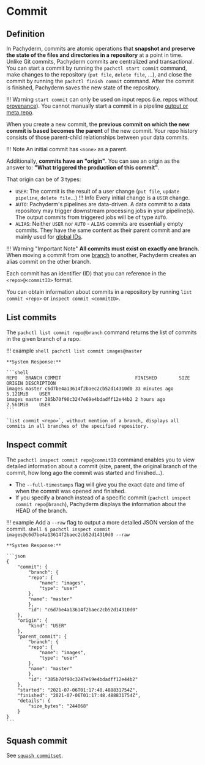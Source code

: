 # Commit

## Definition

In Pachyderm, commits are atomic operations that **snapshot and preserve the state of
the files and directories in a repository** at a point in time. 
Unlike Git commits, Pachyderm commits are centralized and transactional. 
You can start a commit by running the `pachctl start commit` command, 
make changes to the repository (`put file`, `delete file`, ...), 
and close the commit by running the `pachctl finish commit` command. After the commit is
finished, Pachyderm saves the new state of the repository.

!!! Warning 
    `start commit` can only be used on input repos (i.e. repos without [provenance](./provenance.md)).
    You cannot manually start a commit in a pipeline [output or meta repo](./repo.md).


When you create a new commit, the **previous commit on which the new commit is based becomes
the parent** of the new commit. Your repo history
consists of those parent-child relationships between your data commits.

!!! Note
    An initial commit has `<none>` as a parent.

Additionally, **commits have an "origin"**. 
You can see an origin as the answer to: **"What triggered the production of this commit"**. 

That origin can be of 3 types:

- `USER`: The commit is the result of a user change (`put file`, `update pipeline`, `delete file`...)
!!! Info
    Every initial change is a `USER` change.
- `AUTO`: Pachyderm's pipelines are data-driven. A data commit to a data repository may trigger downstream processing jobs in your pipeline(s). The output commits from triggered jobs will be of type `AUTO`.
- `ALIAS`: Neither `USER` nor `AUTO` - `ALIAS` commits are essentially empty commits. They have the same content as their parent commit and are mainly used for [global IDs](). 


!!! Warning "Important Note"
    **All commits must exist on exactly one branch**.  
    When moving a commit from one [branch](./branch.md) to another, Pachyderm creates an alias commit on the other branch.


Each commit has an identifier (ID) that you can reference in
the `<repo>@<commitID>` format.

You can obtain information about commits in a repository by running
`list commit <repo>` or `inspect commit <commitID>`.

## List commits
The `pachctl list commit repo@branch` command returns the
list of commits in the given branch of a repo.


!!! example
    ```shell
    pachctl list commit images@master
    ```

    **System Response:**

    ```shell
    REPO   BRANCH COMMIT                           FINISHED        SIZE       ORIGIN DESCRIPTION
    images master c6d7be4a13614f2baec2cb52d14310d0 33 minutes ago  5.121MiB    USER
    images master 385b70f90c3247e69e4bdadff12e44b2 2 hours ago     2.561MiB    USER
    ```

    `list commit <repo>`, without mention of a branch, displays all commits in all branches of the specified repository.

## Inspect commit
The `pachctl inspect commit repo@commitID` command enables you to view detailed
information about a commit (size, parent, the original
branch of the commit, how long ago the commit was
started and finished...). 

- The `--full-timestamps` flag will give you the exact date and time
of when the commit was opened and finished.
- If you specify a branch instead of a specific commit (`pachctl inspect commit repo@branch`), 
Pachyderm displays the information about the HEAD of the branch.

!!! example
    Add a `--raw` flag to output a more detailed JSON version of the commit.
    ```shell
    $ pachctl inspect commit images@c6d7be4a13614f2baec2cb52d14310d0 --raw
    ```

    **System Response:**

    ```json
    {
        "commit": {
            "branch": {
            "repo": {
                "name": "images",
                "type": "user"
            },
            "name": "master"
            },
            "id": "c6d7be4a13614f2baec2cb52d14310d0"
        },
        "origin": {
            "kind": "USER"
        },
        "parent_commit": {
            "branch": {
            "repo": {
                "name": "images",
                "type": "user"
            },
            "name": "master"
            },
            "id": "385b70f90c3247e69e4bdadff12e44b2"
        },
        "started": "2021-07-06T01:17:48.488831754Z",
        "finished": "2021-07-06T01:17:48.488831754Z",
        "details": {
            "size_bytes": "244068"
        }
    }
    ```

## Squash commit

See [`squash commitset`]().



